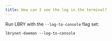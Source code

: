 ```yaml
---
title: How can I see the log in the terminal?
---
```


Run LBRY with the `--log-to-console` flag set:

    lbrynet-daemon --log-to-console
